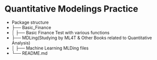 # Quantitative Modelings Practice

* Package structure
* ├── Basic_Finance
* │ ├── Basic Finance Test with various functions
* ├── MDLing(Studying by ML4T & Other Books related to Quantitative Analysis)
* │ ├── Machine Learning MLDing files
* └── README.md